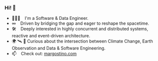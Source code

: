 ### Hi! 👋

- 🧑🏻‍💻 &ensp; I'm a Software & Data Engineer.
- ∞  &ensp; Driven by bridging the gap and eager to reshape the spacetime.
- 🛠 &ensp; Deeply interested in highly concurrent and distributed systems, reactive and event-driven architecture.
- 🌍 🛰️ 🌱 Curious about the intersection between Climate Change, Earth Observation and Data & Software Engineering.
- 📫 &ensp; Check out: [margostino.com](https://margostino.com)
